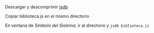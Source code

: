 Descargar y descomprimir [jsdb](http://www.jsdb.org/)

Copiar biblioteca.js en el mismo directorio

En ventana de _Símbolo del Sistema_, ir al directorio y `jsdb biblioteca.js`

